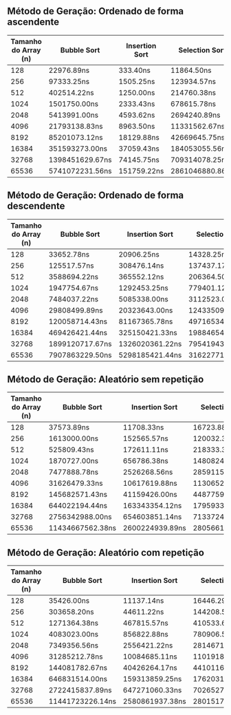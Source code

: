 
## Método de Geração: Ordenado de forma ascendente
| Tamanho do Array (n) | Bubble Sort | Insertion Sort | Selection Sort | Heap Sort | Shell Sort (Original) | Merge Sort | Quick Sort (Pivot no final) |
| --- | --- | --- | --- | --- | --- | --- | --- |
| 128 | 22976.89ns | 333.40ns | 11864.50ns | 6026.00ns | 1879.67ns | 4148.11ns | 20078.25ns |
| 256 | 97333.25ns | 1505.25ns | 123934.57ns | 21687.50ns | 4303.57ns | 8842.56ns | 74937.50ns |
| 512 | 402514.22ns | 1250.00ns | 214760.38ns | 35613.29ns | 9754.78ns | 69005.38ns | 298333.22ns |
| 1024 | 1501750.00ns | 2333.43ns | 678615.78ns | 82857.29ns | 22152.89ns | 144375.00ns | 1102379.89ns |
| 2048 | 5413991.00ns | 4593.62ns | 2694240.89ns | 189018.67ns | 45213.62ns | 83281.25ns | 4427739.62ns |
| 4096 | 21793138.83ns | 8963.50ns | 11331562.67ns | 398109.38ns | 113124.88ns | 1988340.33ns | 17786222.00ns |
| 8192 | 85201073.12ns | 18129.88ns | 42669645.75ns | 816990.67ns | 233276.12ns | 379602.11ns | 70688847.11ns |
| 16384 | 351593273.00ns | 37059.43ns | 184053055.56ns | 1726734.50ns | 481250.12ns | 822486.11ns | 292765035.71ns |
| 32768 | 1398451629.67ns | 74145.75ns | 709314078.25ns | 3587245.22ns | 1037393.67ns | 1680444.67ns | 1159260462.89ns |
| 65536 | 5741072231.56ns | 151759.22ns | 2861046880.86ns | 7460421.22ns | 2219680.44ns | 3509398.33ns | 4870170546.88ns |
## Método de Geração: Ordenado de forma descendente
| Tamanho do Array (n) | Bubble Sort | Insertion Sort | Selection Sort | Heap Sort | Shell Sort (Original) | Merge Sort | Quick Sort (Pivot no final) |
| --- | --- | --- | --- | --- | --- | --- | --- |
| 128 | 33652.78ns | 20906.25ns | 14328.25ns | 5333.43ns | 3184.71ns | 4027.78ns | 16755.00ns |
| 256 | 125517.57ns | 308476.14ns | 137437.17ns | 41314.56ns | 7574.00ns | 20847.00ns | 154974.00ns |
| 512 | 3588694.22ns | 365552.12ns | 206364.50ns | 40541.78ns | 16226.00ns | 19398.11ns | 744645.50ns |
| 1024 | 1947754.67ns | 1292453.25ns | 779401.12ns | 74474.12ns | 35146.00ns | 106271.00ns | 986421.75ns |
| 2048 | 7484037.22ns | 5085338.00ns | 3112523.00ns | 214148.33ns | 99809.43ns | 87481.56ns | 3653513.78ns |
| 4096 | 29808499.89ns | 20323643.00ns | 12433509.22ns | 1422472.44ns | 350546.33ns | 387967.44ns | 14610213.38ns |
| 8192 | 120058714.43ns | 81167365.78ns | 49716534.83ns | 830425.78ns | 376675.89ns | 384380.25ns | 58654060.33ns |
| 16384 | 469426421.44ns | 325150421.33ns | 198846547.57ns | 1736972.33ns | 772967.56ns | 816754.78ns | 228071656.25ns |
| 32768 | 1899120717.67ns | 1326020361.22ns | 795419432.12ns | 3626097.22ns | 1709541.50ns | 1657115.78ns | 929765958.33ns |
| 65536 | 7907863229.50ns | 5298185421.44ns | 3162277135.38ns | 7450842.44ns | 3574916.56ns | 3535143.44ns | 3785599239.50ns |
## Método de Geração: Aleatório sem repetição
| Tamanho do Array (n) | Bubble Sort | Insertion Sort | Selection Sort | Heap Sort | Shell Sort (Original) | Merge Sort | Quick Sort (Pivot no final) |
| --- | --- | --- | --- | --- | --- | --- | --- |
| 128 | 37573.89ns | 11708.33ns | 16723.88ns | 9500.12ns | 15416.83ns | 22504.78ns | 12999.89ns |
| 256 | 1613000.00ns | 152565.57ns | 120032.33ns | 22173.50ns | 19863.14ns | 18677.25ns | 20101.29ns |
| 512 | 525809.43ns | 172611.11ns | 218333.38ns | 48238.14ns | 58588.50ns | 39636.86ns | 42560.11ns |
| 1024 | 1870727.00ns | 656786.38ns | 1480824.00ns | 153717.56ns | 124500.12ns | 89856.33ns | 61178.29ns |
| 2048 | 7477888.78ns | 2526268.56ns | 2859115.67ns | 226675.89ns | 288477.00ns | 183999.88ns | 137134.11ns |
| 4096 | 31626479.33ns | 10617619.88ns | 11306526.25ns | 493968.75ns | 692393.78ns | 404458.14ns | 297041.78ns |
| 8192 | 145682571.43ns | 41159426.00ns | 44877592.44ns | 1239120.44ns | 1730111.22ns | 860841.60ns | 610071.57ns |
| 16384 | 644022194.44ns | 163343354.12ns | 179593319.44ns | 2334231.22ns | 4111833.50ns | 1914421.88ns | 1352470.43ns |
| 32768 | 2756342988.00ns | 654603851.14ns | 713372437.33ns | 4878062.50ns | 10548972.17ns | 3924310.22ns | 2813375.25ns |
| 65536 | 11434667562.38ns | 2600224939.89ns | 2805661384.11ns | 10524708.22ns | 25282490.67ns | 8258851.29ns | 5880101.00ns |
## Método de Geração: Aleatório com repetição
| Tamanho do Array (n) | Bubble Sort | Insertion Sort | Selection Sort | Heap Sort | Shell Sort (Original) | Merge Sort | Quick Sort (Pivot no final) |
| --- | --- | --- | --- | --- | --- | --- | --- |
| 128 | 35426.00ns | 11137.14ns | 16446.29ns | 22505.86ns | 21282.44ns | 8435.22ns | 11619.29ns |
| 256 | 303658.20ns | 44611.22ns | 144208.50ns | 51111.00ns | 54389.11ns | 19018.67ns | 12775.88ns |
| 512 | 1271364.38ns | 467815.57ns | 410533.60ns | 114606.67ns | 105541.67ns | 88777.83ns | 61994.62ns |
| 1024 | 4083023.00ns | 856822.88ns | 780906.50ns | 208333.44ns | 558874.71ns | 149812.50ns | 129678.71ns |
| 2048 | 7349356.56ns | 2556421.22ns | 2814671.22ns | 238443.00ns | 465895.75ns | 218921.11ns | 238520.67ns |
| 4096 | 31285212.78ns | 10084685.11ns | 11019180.44ns | 525196.43ns | 725281.38ns | 446785.71ns | 333390.50ns |
| 8192 | 144081782.67ns | 40426264.17ns | 44101161.25ns | 1184989.62ns | 1635927.25ns | 852968.50ns | 1914240.56ns |
| 16384 | 646831514.00ns | 159313859.25ns | 176203102.11ns | 2269972.11ns | 4126879.44ns | 1860254.78ns | 1283338.62ns |
| 32768 | 2722415837.89ns | 647271060.33ns | 702652754.67ns | 4900087.78ns | 11010361.11ns | 3919407.56ns | 2797407.44ns |
| 65536 | 11441723226.14ns | 2580861937.38ns | 2801517734.50ns | 10337370.56ns | 26018796.44ns | 8185916.67ns | 5911398.11ns |